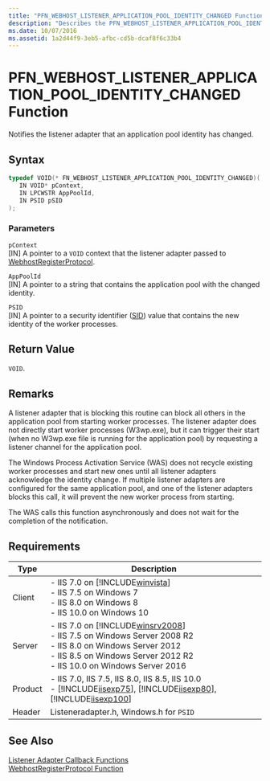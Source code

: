 ```yaml
---
title: "PFN_WEBHOST_LISTENER_APPLICATION_POOL_IDENTITY_CHANGED Function"
description: "Describes the PFN_WEBHOST_LISTENER_APPLICATION_POOL_IDENTITY_CHANGED function and details its syntax, parameters, remarks, and requirements."
ms.date: 10/07/2016
ms.assetid: 1a2d44f9-3eb5-afbc-cd5b-dcaf8f6c33b4
---
```

# PFN_WEBHOST_LISTENER_APPLICATION_POOL_IDENTITY_CHANGED Function
Notifies the listener adapter that an application pool identity has changed.  
  
## Syntax  
  
```cpp  
typedef VOID(* FN_WEBHOST_LISTENER_APPLICATION_POOL_IDENTITY_CHANGED)(  
   IN VOID* pContext,  
   IN LPCWSTR AppPoolId,  
   IN PSID pSID  
);  
```  
  
### Parameters  
 `pContext`  
 [IN] A pointer to a `VOID` context that the listener adapter passed to [WebhostRegisterProtocol](../../web-development-reference/native-code-api-reference/webhostregisterprotocol-function.md).  
  
 `AppPoolId`  
 [IN] A pointer to a string that contains the application pool with the changed identity.  
  
 `PSID`  
 [IN] A pointer to a security identifier ([SID](https://go.microsoft.com/fwlink/?LinkId=63529)) value that contains the new identity of the worker processes.  
  
## Return Value  
 `VOID`.  
  
## Remarks  
 A listener adapter that is blocking this routine can block all others in the application pool from starting worker processes. The listener adapter does not directly start worker processes (W3wp.exe), but it can trigger their start (when no W3wp.exe file is running for the application pool) by requesting a listener channel for the application pool.  
  
 The Windows Process Activation Service (WAS) does not recycle existing worker processes and start new ones until all listener adapters acknowledge the identity change. If multiple listener adapters are configured for the same application pool, and one of the listener adapters blocks this call, it will prevent the new worker process from starting.  
  
 The WAS calls this function asynchronously and does not wait for the completion of the notification.  
  
## Requirements  
  
|Type|Description|  
|----------|-----------------|  
|Client|-   IIS 7.0 on [!INCLUDE[winvista](../../wmi-provider/includes/winvista-md.md)]<br />-   IIS 7.5 on Windows 7<br />-   IIS 8.0 on Windows 8<br />-   IIS 10.0 on Windows 10|  
|Server|-   IIS 7.0 on [!INCLUDE[winsrv2008](../../wmi-provider/includes/winsrv2008-md.md)]<br />-   IIS 7.5 on Windows Server 2008 R2<br />-   IIS 8.0 on Windows Server 2012<br />-   IIS 8.5 on Windows Server 2012 R2<br />-   IIS 10.0 on Windows Server 2016|  
|Product|-   IIS 7.0, IIS 7.5, IIS 8.0, IIS 8.5, IIS 10.0<br />-   [!INCLUDE[iisexp75](../../web-development-reference/native-code-api-reference/includes/iisexp75-md.md)], [!INCLUDE[iisexp80](../../web-development-reference/native-code-api-reference/includes/iisexp80-md.md)], [!INCLUDE[iisexp100](../../web-development-reference/native-code-api-reference/includes/iisexp100-md.md)]|  
|Header|Listeneradapter.h, Windows.h for `PSID`|  
  
## See Also  
 [Listener Adapter Callback Functions](../../web-development-reference/native-code-api-reference/listener-adapter-callback-functions.md)   
 [WebhostRegisterProtocol Function](../../web-development-reference/native-code-api-reference/webhostregisterprotocol-function.md)
